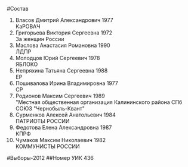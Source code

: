 #Состав
1. Власов Дмитрий Александрович 1977   
    КаРОВАЧ
2. Григорьева Виктория Сергеевна 1972   
    За женщин России
3. Маслова Анастасия Романовна 1990   
    ЛДПР
4. Молодцов Юрий Сергеевич 1978   
    ЯБЛОКО
5. Непряхина Татьяна Сергеевна 1988   
    ЕР
6. Пошивалова Ирина Владимировна 1977   
    СР
7. Родионов Максим Сергеевич 1989   
    "Местная общественная организация Калининского района СПб СОЮЗ "Чернобыль-Квант"
8. Сурменков Алексей Анатольевич 1984   
    ПАТРИОТЫ РОССИИ
9. Федотова Елена Александровна 1987   
    КПРФ
10. Чумаков Максим Николаевич 1982   
    КОММУНИСТЫ РОССИИ

#Выборы-2012
##Номер УИК
436